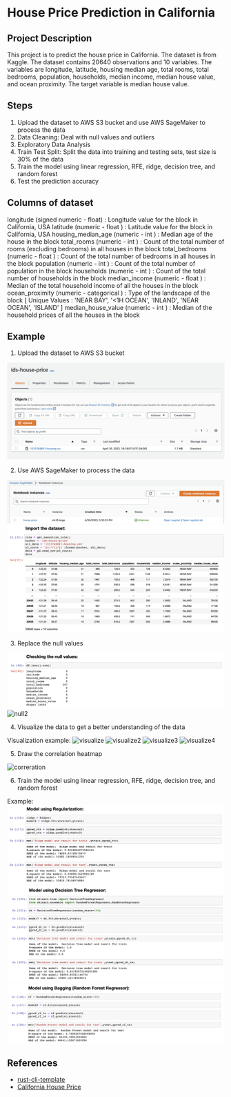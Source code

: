 # House Price Prediction in California

## Project Description
This project is to predict the house price in California. The dataset is from Kaggle. The dataset contains 20640 observations and 10 variables. The variables are longitude, latitude, housing median age, total rooms, total bedrooms, population, households, median income, median house value, and ocean proximity. The target variable is median house value. 

## Steps
1. Upload the dataset to AWS S3 bucket and use AWS SageMaker to process the data
2. Data Cleaning: Deal with null values and outliers
3. Exploratory Data Analysis
4. Train Test Split: Split the data into training and testing sets, test size is 30% of the data
5. Train the model using linear regression, RFE, ridge, decision tree, and random forest
6. Test the prediction accuracy

## Columns of dataset
longitude (signed numeric - float) : Longitude value for the block in California, USA
latitude (numeric - float ) : Latitude value for the block in California, USA
housing_median_age (numeric - int ) : Median age of the house in the block
total_rooms (numeric - int ) : Count of the total number of rooms (excluding bedrooms) in all houses in the block
total_bedrooms (numeric - float ) : Count of the total number of bedrooms in all houses in the block
population (numeric - int ) : Count of the total number of population in the block
households (numeric - int ) : Count of the total number of households in the block
median_income (numeric - float ) : Median of the total household income of all the houses in the block
ocean_proximity (numeric - categorical ) : Type of the landscape of the block [ Unique Values : 'NEAR BAY', '<1H OCEAN', 'INLAND', 'NEAR OCEAN', 'ISLAND' ]
median_house_value (numeric - int ) : Median of the household prices of all the houses in the block

## Example

1. Upload the dataset to AWS S3 bucket

![s3](img/s3.png)

2. Use AWS SageMaker to process the data

![sagemaker](img/sagemaker.png)
![sagemaker2](img/sagemaker2.png)

3. Replace the null values

![null](img/null.png)
![null2](img/null2.png)

4. Visualize the data to get a better understanding of the data
   
Visualization example:
![visualize](img/visualize.png)
![visualize2](img/visualize2.png)
![visualize3](img/visualize3.png)
![visualize4](img/visualize4.png)

5. Draw the correlation heatmap

![correration](img/correration.png)

6. Train the model using linear regression, RFE, ridge, decision tree, and random forest

Example:
![ridge](img/ridge.png)
![decisiontree](img/decision-tree.png)
![randomforest](img/random-forest.png)

## References

* [rust-cli-template](https://github.com/kbknapp/rust-cli-template)
* [California House Price](https://www.kaggle.com/datasets/shibumohapatra/house-price)